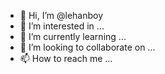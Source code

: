 - 👋 Hi, I’m @lehanboy
- 👀 I’m interested in ...
- 🌱 I’m currently learning ...
- 💞️ I’m looking to collaborate on ...
- 📫 How to reach me ...

<!---
lehanboy/lehanboy is a ✨ special ✨ repository because its `README.md` (this file) appears on your GitHub profile.
You can click the Preview link to take a look at your changes.
--->
